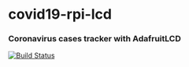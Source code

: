 # covid19-rpi-lcd

### Coronavirus cases tracker with AdafruitLCD
[![Build Status](https://travis-ci.com/matgd/covid19-rpi-lcd.svg?branch=master)](https://travis-ci.com/matgd/covid19-rpi-lcd)
